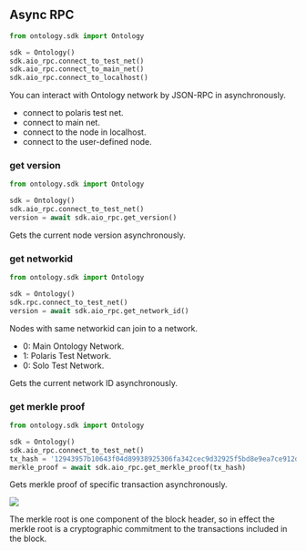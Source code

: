 ## Async RPC

```python
from ontology.sdk import Ontology

sdk = Ontology()
sdk.aio_rpc.connect_to_test_net()
sdk.aio_rpc.connect_to_main_net()
sdk.aio_rpc.connect_to_localhost()
```

You can interact with Ontology network by JSON-RPC in asynchronously.

- connect to polaris test net.
- connect to main net.
- connect to the node in localhost.
- connect to the user-defined node.

### get version

```python
from ontology.sdk import Ontology

sdk = Ontology()
sdk.aio_rpc.connect_to_test_net()
version = await sdk.aio_rpc.get_version()
```

Gets the current node version asynchronously.

### get networkid

```python
from ontology.sdk import Ontology

sdk = Ontology()
sdk.rpc.connect_to_test_net()
version = await sdk.aio_rpc.get_network_id()
```

<aside class="success">
Nodes with same networkid can join to a network.
<ul>
<li>0: Main Ontology Network.</li>
<li>1: Polaris Test Network.</li>
<li>0: Solo Test Network.</li>
</ul>
</aside>

Gets the current network ID asynchronously.

### get merkle proof

```python
from ontology.sdk import Ontology

sdk = Ontology()
sdk.aio_rpc.connect_to_test_net()
tx_hash = '12943957b10643f04d89938925306fa342cec9d32925f5bd8e9ea7ce912d16d3'
merkle_proof = await sdk.aio_rpc.get_merkle_proof(tx_hash)
```

Gets merkle proof of specific transaction asynchronously.

![](merkle-tree.png)

<aside class="success">
The merkle root is one component of the block header, so in effect the merkle root is a cryptographic commitment to the transactions included in the block.
</aside>
